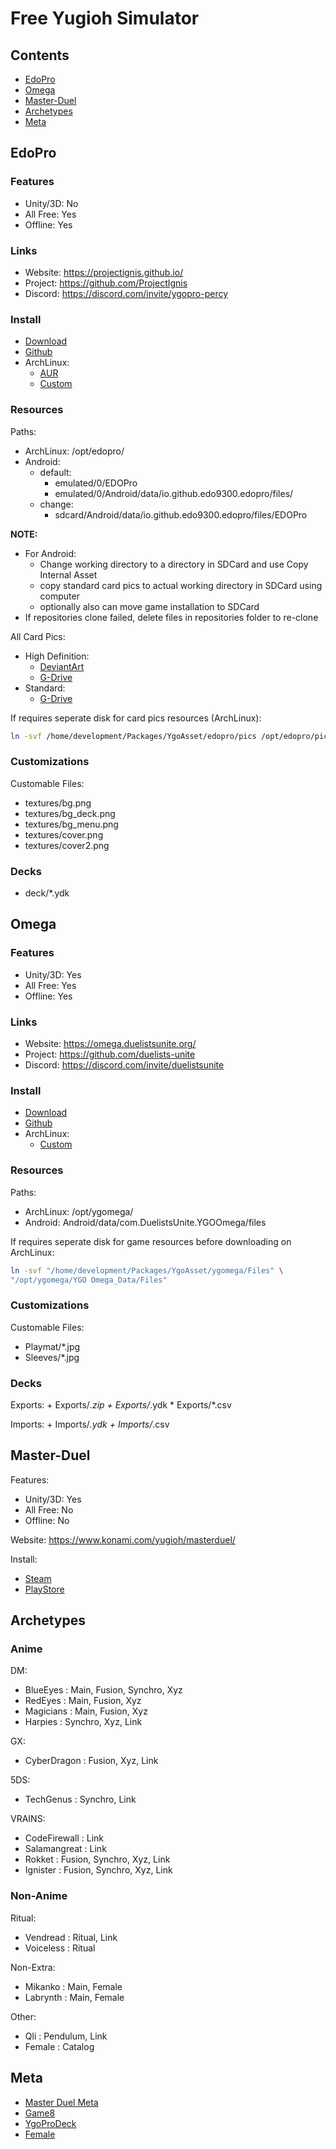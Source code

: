 # Free Yugioh Simulator

## Contents
- [EdoPro](#edopro)
- [Omega](#omega)
- [Master-Duel](#master-duel)
- [Archetypes](#archetypes)
- [Meta](#meta)

## EdoPro

### Features
- Unity/3D: No
- All Free: Yes
- Offline: Yes

### Links
- Website: https://projectignis.github.io/
- Project: https://github.com/ProjectIgnis
- Discord: https://discord.com/invite/ygopro-percy

### Install
- [Download](https://projectignis.github.io/download.html)
- [Github](https://github.com/ProjectIgnis/edopro-assets/releases)
- ArchLinux:
    + [AUR](https://aur.archlinux.org/packages/edopro-bin)
    + [Custom](https://github.com/mekatronik-achmadi/archmate/tree/main/pkgbuilds/unused/yugioh/edopro/)

### Resources

Paths:
- ArchLinux: /opt/edopro/
- Android:
	+ default:
		+ emulated/0/EDOPro
		+ emulated/0/Android/data/io.github.edo9300.edopro/files/
	+ change:
		+ sdcard/Android/data/io.github.edo9300.edopro/files/EDOPro

**NOTE:**
- For Android:
	+ Change working directory to a directory in SDCard and use Copy Internal Asset
	+ copy standard card pics to actual working directory in SDCard using computer
	+ optionally also can move game installation to SDCard
- If repositories clone failed, delete files in repositories folder to re-clone

All Card Pics:
- High Definition:
    + [DeviantArt](https://www.deviantart.com/thong3/art/EDOPRO-HD-BIG-UPDATE-v10-7-ALL-IN-ONE-1011513809)
    + [G-Drive](https://drive.google.com/drive/folders/17KjpvifyiLf-tCB5zpWC7TQu3AqJgK_V)
- Standard:
    + [G-Drive](https://drive.google.com/file/d/1UdA2UKRk2CjKYwDaWHwJmQj0mjngDjP1)

If requires seperate disk for card pics resources (ArchLinux):

```sh
ln -svf /home/development/Packages/YgoAsset/edopro/pics /opt/edopro/pics
```

### Customizations

Customable Files:
- textures/bg.png
- textures/bg_deck.png
- textures/bg_menu.png
- textures/cover.png
- textures/cover2.png

### Decks
- deck/*.ydk

## Omega

### Features
- Unity/3D: Yes
- All Free: Yes
- Offline: Yes

### Links
- Website: https://omega.duelistsunite.org/
- Project: https://github.com/duelists-unite
- Discord: https://discord.com/invite/duelistsunite

### Install
- [Download](https://omega.duelistsunite.org/)
- [Github](https://github.com/duelists-unite/omega-releases/releases/)
- ArchLinux:
    + [Custom](https://github.com/mekatronik-achmadi/archmate/tree/main/pkgbuilds/unused/yugioh/ygomega/)

### Resources

Paths:
- ArchLinux: /opt/ygomega/
- Android: Android/data/com.DuelistsUnite.YGOOmega/files

If requires seperate disk for game resources before downloading on ArchLinux:

```sh
ln -svf "/home/development/Packages/YgoAsset/ygomega/Files" \
"/opt/ygomega/YGO Omega_Data/Files"
```

### Customizations

Customable Files:
- Playmat/*.jpg
- Sleeves/*.jpg

### Decks

Exports:
    + Exports/*.zip
    + Exports/*.ydk
    * Exports/*.csv

Imports:
    + Imports/*.ydk
    + Imports/*.csv

## Master-Duel

Features:
- Unity/3D: Yes
- All Free: No
- Offline: No

Website: https://www.konami.com/yugioh/masterduel/

Install:
- [Steam](https://store.steampowered.com/app/1449850/YuGiOh_Master_Duel/)
- [PlayStore](https://play.google.com/store/apps/details?id=jp.konami.masterduel)

## Archetypes

### Anime

DM:
- BlueEyes     : Main, Fusion, Synchro, Xyz
- RedEyes      : Main, Fusion, Xyz
- Magicians    : Main, Fusion, Xyz
- Harpies      : Synchro, Xyz, Link

GX:
- CyberDragon  : Fusion, Xyz, Link

5DS:
- TechGenus    : Synchro, Link

VRAINS:
- CodeFirewall : Link
- Salamangreat : Link
- Rokket       : Fusion, Synchro, Xyz, Link
- Ignister     : Fusion, Synchro, Xyz, Link

### Non-Anime

Ritual:
- Vendread     : Ritual, Link
- Voiceless    : Ritual

Non-Extra:
- Mikanko      : Main, Female
- Labrynth     : Main, Female

Other:
- Qli          : Pendulum, Link
- Female       : Catalog

## Meta
- [Master Duel Meta](https://www.masterduelmeta.com/)
- [Game8](https://game8.co/games/Yu-Gi-Oh-Master-Duel/)
- [YgoProDeck](https://ygoprodeck.com/)
- [Female](https://www.deviantart.com/primesui/journal/Tier-List-Yu-Gi-Oh-Female-Archetypes-815726528)

